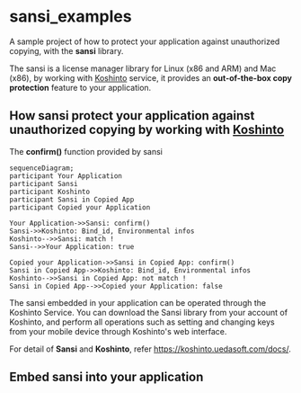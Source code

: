 # sansi_examples

A sample project of how to protect your application against unauthorized copying, with the **sansi** library.

The sansi is a license manager library for Linux (x86 and ARM) and Mac (x86), by working with [Koshinto](https://koshinto.uedasoft.com/docs/) service, it provides an **out-of-the-box copy protection** feature to your application.

## How sansi protect your application against unauthorized copying by working with [Koshinto](https://koshinto.uedasoft.com/docs/)
The **confirm()** function provided by sansi 

```mermaid
sequenceDiagram;
participant Your Application
participant Sansi
participant Koshinto
participant Sansi in Copied App
participant Copied your Application

Your Application->>Sansi: confirm()
Sansi->>Koshinto: Bind_id, Environmental infos
Koshinto-->>Sansi: match !
Sansi-->>Your Application: true

Copied your Application->>Sansi in Copied App: confirm()
Sansi in Copied App->>Koshinto: Bind_id, Environmental infos
Koshinto-->>Sansi in Copied App: not match !
Sansi in Copied App-->>Copied your Application: false
```

The sansi embedded in your application can be operated through the Koshinto Service. You can download the Sansi library from your account of Koshinto, and perform all operations such as setting and changing keys from your mobile device through Koshinto's web interface.

For detail of **Sansi** and **Koshinto**, refer https://koshinto.uedasoft.com/docs/.

## Embed sansi into your application

